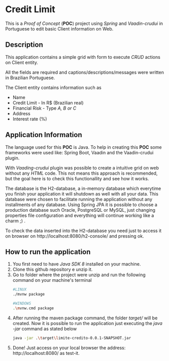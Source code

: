 # Credit Limit
This is a *Proof of Concept* (**POC**) project using *Spring* and *Vaadin-crudui* in Portuguese to edit basic Client information on Web.

## Description
This application contains a simple grid with form to execute *CRUD* actions on Client entity.

All the fields are required and captions/descriptions/messages were written in Brazilian Portuguese.

The Client entity contains information such as 
  * Name
  * Credit Limit - In R$ (Brazilian real)
  * Financial Risk - Type *A, B or C*
  * Address
  * Interest rate (%) 

## Application Information
The language used for this **POC** is Java. To help in creating this **POC** some frameworks were used like: Spring Boot, Vaadin and the Vaadin-crudui plugin.

With *Vaading-crudui* plugin was possible to create a intuitive grid on web without any *HTML* code. This not means this approach is recommended, but the goal here is to check this functionallity and see how it works.

The database is the H2-database, a in-memory database which everytime you finish your application it will shutdown as well with all your data. This database were chosen to facilitate running the application without any installments of any database. Using Spring JPA it is possible to choose a production database such Oracle, PostgreSQL or MySQL, just changing properties file configuration and everything will continue working like a charm ;) .

To check the data inserted into the H2-database you need just to access it on browser on http://localhost:8080/h2-console/ and pressing ok.

## How to run the application
1. You first need to have *Java SDK 8* installed on your machine.
1. Clone this github repository e unzip it.
1. Go to folder where the project were unzip and run the following command on your machine's terminal
    ``` bash
    #LINUX
    ./mvnw package
    ```
    ``` bash
    #WINDOWS
    .\mvnw.cmd package
    ```
1. After running the maven package command, the folder *target/* will be created. Now it is possible to run the application just executing the *java -jar* command as stated below
    ``` bash
    java -jar .\target\limite-credito-0.0.1-SNAPSHOT.jar
    ```
1. Done! Just access on your local browser the address: http://localhost:8080/ as test-it.


